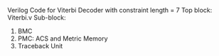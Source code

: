 Verilog Code for Viterbi Decoder with constraint length = 7 
Top block: Viterbi.v
Sub-block:
1. BMC
2. PMC: ACS and Metric Memory
3. Traceback Unit
